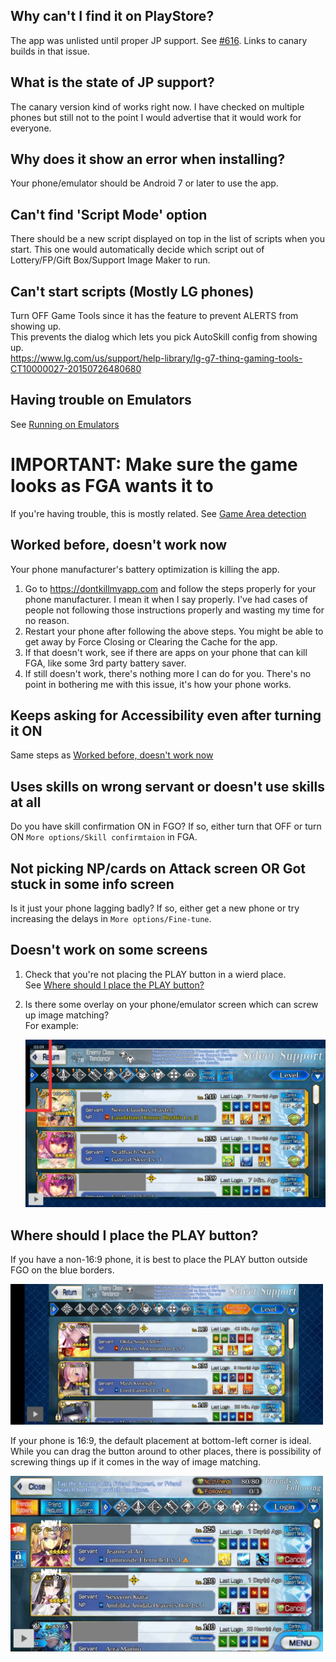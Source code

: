 ## Why can't I find it on PlayStore?
The app was unlisted until proper JP support. See [#616](https://github.com/Fate-Grand-Automata/FGA/issues/616).
Links to canary builds in that issue.

## What is the state of JP support?
The canary version kind of works right now. I have checked on multiple phones but still not to the point I would advertise that it would work for everyone.

## Why does it show an error when installing?
Your phone/emulator should be Android 7 or later to use the app.

## Can't find 'Script Mode' option
There should be a new script displayed on top in the list of scripts when you start. This one would automatically decide which script out of Lottery/FP/Gift Box/Support Image Maker to run.

## Can't start scripts (Mostly LG phones)

Turn OFF Game Tools since it has the feature to prevent ALERTS from showing up.  
This prevents the dialog which lets you pick AutoSkill config from showing up.  
https://www.lg.com/us/support/help-library/lg-g7-thinq-gaming-tools-CT10000027-20150726480680

## Having trouble on Emulators

See [Running on Emulators](Running-on-Emulators)

# IMPORTANT: Make sure the game looks as FGA wants it to

If you're having trouble, this is mostly related.
See [Game Area detection](Game-Area-detection)

## Worked before, doesn't work now

Your phone manufacturer's battery optimization is killing the app.

1. Go to https://dontkillmyapp.com and follow the steps properly for your phone manufacturer.
   I mean it when I say properly. I've had cases of people not following those instructions properly and wasting my time for no reason.
2. Restart your phone after following the above steps. You might be able to get away by Force Closing or Clearing the Cache for the app.
3. If that doesn't work, see if there are apps on your phone that can kill FGA, like some 3rd party battery saver.
4. If still doesn't work, there's nothing more I can do for you. There's no point in bothering me with this issue, it's how your phone works.

## Keeps asking for Accessibility even after turning it ON

Same steps as [Worked before, doesn't work now](#worked-before-doesnt-work-now)

## Uses skills on wrong servant or doesn't use skills at all

Do you have skill confirmation ON in FGO?
If so, either turn that OFF or turn ON `More options/Skill confirmtaion` in FGA.

## Not picking NP/cards on Attack screen OR Got stuck in some info screen

Is it just your phone lagging badly? If so, either get a new phone or try increasing the delays in `More options/Fine-tune`.

## Doesn't work on some screens

1. Check that you're not placing the PLAY button in a wierd place.  
   See [Where should I place the PLAY button?](#where-should-i-place-the-play-button)

2. Is there some overlay on your phone/emulator screen which can screw up image matching?  
   For example:
   
   <img src="img/overlay.jpg" width="500">

## Where should I place the PLAY button?

If you have a non-16:9 phone, it is best to place the PLAY button outside FGO on the blue borders.

<img src="img/outside.jpg" width="500">

If your phone is 16:9, the default placement at bottom-left corner is ideal. While you can drag the button around to other places, there is possibility of screwing things up if it comes in the way of image matching.

<img src="img/inside.jpg" width="500">
